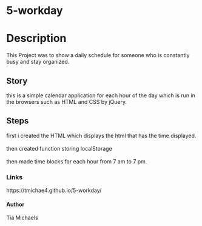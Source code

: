 # 5-workday
<h1> Description </h1>
<p>This Project was to show a daily schedule for someone who is constantly busy and stay organized.</p>
<h2> Story</h2>
<p> this is a simple calendar application for each hour of the day which is run in the browsers such as HTML and CSS by jQuery. </p>
<h2>Steps</h2>
<p> first i created the HTML which displays the html that has the time displayed. <br></br>
then created function storing localStorage <br></br>
then made time blocks for each hour from 7 am to 7 pm. 
<h3> Links </h3>
https://tmichae4.github.io/5-workday/

<h4>Author</h4>
Tia Michaels
